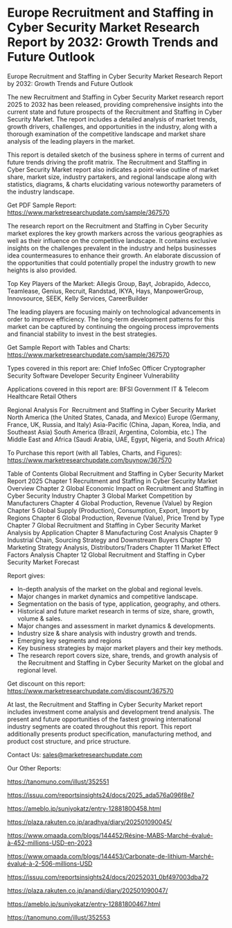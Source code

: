 # Europe Recruitment and Staffing in Cyber Security Market Research Report by 2032: Growth Trends and Future Outlook

 Europe Recruitment and Staffing in Cyber Security Market Research Report by 2032: Growth Trends and Future Outlook

The new Recruitment and Staffing in Cyber Security Market research report 2025 to 2032 has been released, providing comprehensive insights into the current state and future prospects of the Recruitment and Staffing in Cyber Security Market. The report includes a detailed analysis of market trends, growth drivers, challenges, and opportunities in the industry, along with a thorough examination of the competitive landscape and market share analysis of the leading players in the market.

This report is detailed sketch of the business sphere in terms of current and future trends driving the profit matrix. The Recruitment and Staffing in Cyber Security Market report also indicates a point-wise outline of market share, market size, industry partakers, and regional landscape along with statistics, diagrams, & charts elucidating various noteworthy parameters of the industry landscape.

Get PDF Sample Report: https://www.marketresearchupdate.com/sample/367570

The research report on the Recruitment and Staffing in Cyber Security market explores the key growth markers across the various geographies as well as their influence on the competitive landscape. It contains exclusive insights on the challenges prevalent in the industry and helps businesses idea countermeasures to enhance their growth. An elaborate discussion of the opportunities that could potentially propel the industry growth to new heights is also provided.

Top Key Players of the Market:
Allegis Group, Bayt, Jobrapido, Adecco, Teamlease, Genius, Recruit, Randstad, IKYA, Hays, ManpowerGroup, Innovsource, SEEK, Kelly Services, CareerBuilder


The leading players are focusing mainly on technological advancements in order to improve efficiency. The long-term development patterns for this market can be captured by continuing the ongoing process improvements and financial stability to invest in the best strategies.

Get Sample Report with Tables and Charts: https://www.marketresearchupdate.com/sample/367570

Types covered in this report are:
Chief InfoSec Officer
Cryptographer
Security Software Developer
Security Engineer
Vulnerability


Applications covered in this report are:
BFSI
Government
IT & Telecom
Healthcare
Retail
Others


Regional Analysis For  Recruitment and Staffing in Cyber Security Market
North America (the United States, Canada, and Mexico)
Europe (Germany, France, UK, Russia, and Italy)
Asia-Pacific (China, Japan, Korea, India, and Southeast Asia)
South America (Brazil, Argentina, Colombia, etc.)
The Middle East and Africa (Saudi Arabia, UAE, Egypt, Nigeria, and South Africa)

To Purchase this report (with all Tables, Charts, and Figures): https://www.marketresearchupdate.com/buynow/367570

Table of Contents
Global Recruitment and Staffing in Cyber Security Market Report 2025
Chapter 1 Recruitment and Staffing in Cyber Security Market Overview
Chapter 2 Global Economic Impact on Recruitment and Staffing in Cyber Security Industry
Chapter 3 Global Market Competition by Manufacturers
Chapter 4 Global Production, Revenue (Value) by Region
Chapter 5 Global Supply (Production), Consumption, Export, Import by Regions
Chapter 6 Global Production, Revenue (Value), Price Trend by Type
Chapter 7 Global Recruitment and Staffing in Cyber Security Market Analysis by Application
Chapter 8 Manufacturing Cost Analysis
Chapter 9 Industrial Chain, Sourcing Strategy and Downstream Buyers
Chapter 10 Marketing Strategy Analysis, Distributors/Traders
Chapter 11 Market Effect Factors Analysis
Chapter 12 Global Recruitment and Staffing in Cyber Security Market Forecast

Report gives:

- In-depth analysis of the market on the global and regional levels.
- Major changes in market dynamics and competitive landscape.
- Segmentation on the basis of type, application, geography, and others.
- Historical and future market research in terms of size, share, growth, volume & sales.
- Major changes and assessment in market dynamics & developments.
- Industry size & share analysis with industry growth and trends.
- Emerging key segments and regions
- Key business strategies by major market players and their key methods.
- The research report covers size, share, trends, and growth analysis of the Recruitment and Staffing in Cyber Security Market on the global and regional level.

Get discount on this report: https://www.marketresearchupdate.com/discount/367570

At last, the Recruitment and Staffing in Cyber Security Market report includes investment come analysis and development trend analysis. The present and future opportunities of the fastest growing international industry segments are coated throughout this report. This report additionally presents product specification, manufacturing method, and product cost structure, and price structure.

Contact Us:
sales@marketresearchupdate.com

Our Other Reports:

https://tanomuno.com/illust/352551

https://issuu.com/reportsinsights24/docs/2025_ada576a096f8e7

https://ameblo.jp/suniyokatz/entry-12881800458.html

https://plaza.rakuten.co.jp/aradhya/diary/202501090045/

https://www.omaada.com/blogs/144452/Résine-MABS-Marché-évalué-à-452-millions-USD-en-2023

https://www.omaada.com/blogs/144453/Carbonate-de-lithium-Marché-évalué-à-2-506-millions-USD

https://issuu.com/reportsinsights24/docs/20252031_0bf497003dba72

https://plaza.rakuten.co.jp/anandi/diary/202501090047/

https://ameblo.jp/suniyokatz/entry-12881800467.html

https://tanomuno.com/illust/352553
